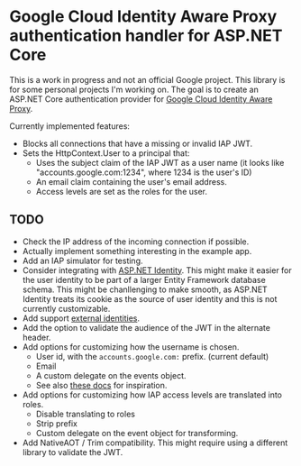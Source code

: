 
# Google Cloud Identity Aware Proxy authentication handler for ASP.NET Core

This is a work in progress and not an official Google project.
This library is for some personal projects I'm working on.
The goal is to create an ASP.NET Core authentication provider
for [Google Cloud Identity Aware Proxy](https://cloud.google.com/iap).

Currently implemented features:

* Blocks all connections that have a missing or invalid IAP JWT.
* Sets the HttpContext.User to a principal that:
  * Uses the subject claim of the IAP JWT as a user name (it looks like "accounts.google.com:1234", where 1234 is the user's ID)
  * An email claim containing the user's email address.
  * Access levels are set as the roles for the user.

## TODO

* Check the IP address of the incoming connection if possible.
* Actually implement something interesting in the example app.
* Add an IAP simulator for testing.
* Consider integrating with
  [ASP.NET Identity](https://learn.microsoft.com/en-us/aspnet/identity/overview/getting-started/introduction-to-aspnet-identity).
  This might make it easier for the user identity to be part of a larger Entity Framework database schema.
  This might be chanllenging to make smooth, as ASP.NET Identity treats its cookie as the source of user identity
  and this is not currently customizable.
* Add support [external identities](https://cloud.google.com/iap/docs/enable-external-identities).
* Add the option to validate the audience of the JWT in the alternate header.
* Add options for customizing how the username is chosen.
  * User id, with the `accounts.google.com:` prefix. (current default)
  * Email
  * A custom delegate on the events object.
  * See also [these docs](https://learn.microsoft.com/en-us/aspnet/core/security/authentication/social/additional-claims?view=aspnetcore-7.0)
    for inspiration.
* Add options for customizing how IAP access levels are translated into roles.
  * Disable translating to roles
  * Strip prefix
  * Custom delegate on the event object for transforming.
* Add NativeAOT / Trim compatibility. This might require using a different library to validate the JWT.
